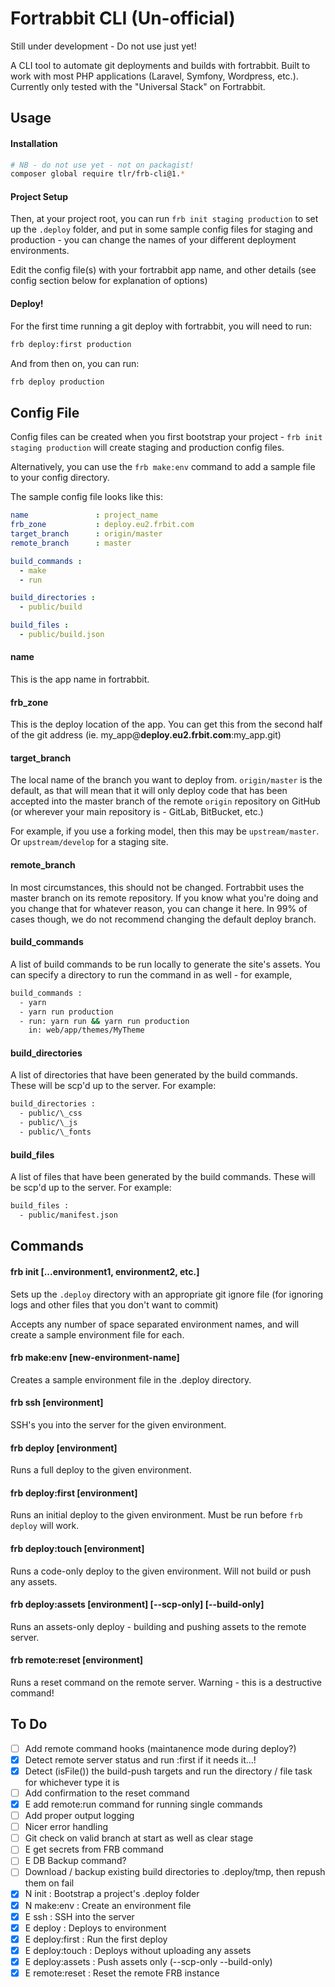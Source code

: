 Fortrabbit CLI (Un-official)
============================

Still under development - Do not use just yet!

A CLI tool to automate git deployments and builds with fortrabbit. Built to work with most PHP applications (Laravel, Symfony, Wordpress, etc.). Currently only tested with the "Universal Stack" on Fortrabbit.

## Usage

#### Installation

```bash
# NB - do not use yet - not on packagist!
composer global require tlr/frb-cli@1.*
```

#### Project Setup

Then, at your project root, you can run `frb init staging production` to set up the `.deploy` folder, and put in some sample config files for staging and production - you can change the names of your different deployment environments.

Edit the config file(s) with your fortrabbit app name, and other details (see config section below for explanation of options)

#### Deploy!

For the first time running a git deploy with fortrabbit, you will need to run:

```bash
frb deploy:first production
```

And from then on, you can run:

```bash
frb deploy production
```

## Config File

Config files can be created when you first bootstrap your project - `frb init staging production` will create staging and production config files.

Alternatively, you can use the `frb make:env` command to add a sample file to your config directory.

The sample config file looks like this:

```yaml
name               : project_name
frb_zone           : deploy.eu2.frbit.com
target_branch      : origin/master
remote_branch      : master

build_commands :
  - make
  - run

build_directories :
  - public/build

build_files :
  - public/build.json
```

#### name

This is the app name in fortrabbit.

#### frb_zone

This is the deploy location of the app. You can get this from the second half of the git address (ie. my\_app@**deploy.eu2.frbit.com**:my\_app.git)

#### target_branch

The local name of the branch you want to deploy from. `origin/master` is the default, as that will mean that it will only deploy code that has been accepted into the master branch of the remote `origin` repository on GitHub (or wherever your main repository is - GitLab, BitBucket, etc.)

For example, if you use a forking model, then this may be `upstream/master`. Or `upstream/develop` for a staging site.

#### remote_branch

In most circumstances, this should not be changed. Fortrabbit uses the master branch on its remote repository. If you know what you're doing and you change that for whatever reason, you can change it here. In 99% of cases though, we do not recommend changing the default deploy branch.

#### build_commands

A list of build commands to be run locally to generate the site's assets. You can specify a directory to run the command in as well - for example, 

```bash
build_commands :
  - yarn
  - yarn run production
  - run: yarn run && yarn run production
    in: web/app/themes/MyTheme
```

#### build_directories

A list of directories that have been generated by the build commands. These will be scp'd up to the server. For example:

```bash
build_directories :
  - public/\_css
  - public/\_js
  - public/\_fonts
```

#### build_files

A list of files that have been generated by the build commands. These will be scp'd up to the server. For example:

```bash
build_files :
  - public/manifest.json
```

## Commands

#### frb init [...environment1, environment2, etc.]

Sets up the `.deploy` directory with an appropriate git ignore file (for ignoring logs and other files that you don't want to commit)

Accepts any number of space separated environment names, and will create a sample environment file for each.

#### frb make:env [new-environment-name]

Creates a sample environment file in the .deploy directory.

#### frb ssh [environment]

SSH's you into the server for the given environment.

#### frb deploy [environment]

Runs a full deploy to the given environment.

#### frb deploy:first [environment]

Runs an initial deploy to the given environment. Must be run before `frb deploy` will work.

#### frb deploy:touch [environment]

Runs a code-only deploy to the given environment. Will not build or push any assets.

#### frb deploy:assets [environment] [--scp-only] [--build-only]

Runs an assets-only deploy - building and pushing assets to the remote server.

#### frb remote:reset [environment]

Runs a reset command on the remote server. Warning - this is a destructive command!


## To Do

- [ ] Add remote command hooks (maintanence mode during deploy?)
- [x] Detect remote server status and run :first if it needs it...!
- [x] Detect (isFile()) the build-push targets and run the directory / file task for whichever type it is 
- [ ] Add confirmation to the reset command
- [x] E add remote:run command for running single commands
- [ ] Add proper output logging
- [ ] Nicer error handling
- [ ] Git check on valid branch at start as well as clear stage
- [ ] E get secrets from FRB command
- [ ] E DB Backup command?
- [ ] Download / backup existing build directories to .deploy/tmp, then repush them on fail
- [x] N init             : Bootstrap a project's .deploy folder
- [x] N make:env         : Create an environment file
- [x] E ssh              : SSH into the server
- [x] E deploy           : Deploys to environment
- [x] E deploy:first     : Run the first deploy
- [x] E deploy:touch     : Deploys without uploading any assets
- [x] E deploy:assets    : Push assets only (--scp-only --build-only)
- [x] E remote:reset     : Reset the remote FRB instance
